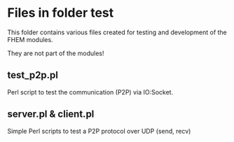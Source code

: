 # Files in folder test
This folder contains various files created for testing and development of the FHEM modules.

They are not part of the modules!

## test_p2p.pl
Perl script to test the communication (P2P) via IO:Socket.

## server.pl & client.pl
Simple Perl scripts to test a P2P protocol over UDP (send, recv)